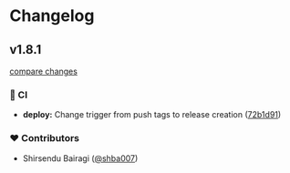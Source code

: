 # Changelog

## v1.8.1

[compare changes](https://github.com/shba007/nuxtemplate/compare/v1.8.0...v1.8.1)

### 🤖 CI

- **deploy:** Change trigger from push tags to release creation ([72b1d91](https://github.com/shba007/nuxtemplate/commit/72b1d91))

### ❤️ Contributors

- Shirsendu Bairagi ([@shba007](https://github.com/shba007))

